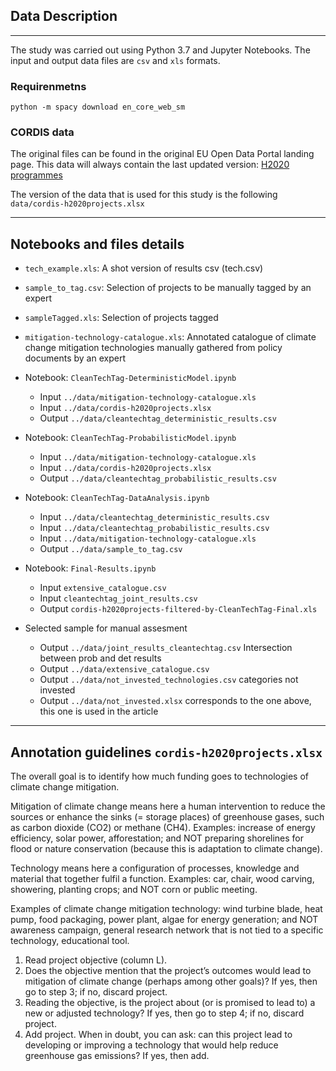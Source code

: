 ## Data Description
---

The study was carried out using Python 3.7 and Jupyter Notebooks. The input and output data files are `csv` and `xls` formats.

### Requirenmetns
`python -m spacy download en_core_web_sm`

### CORDIS data

The original files can be found in the original EU Open Data Portal landing page. This data will always contain the last updated version: [H2020 programmes](https://data.europa.eu/euodp/en/data/dataset/cordisref-data/resource/9840dedb-5abb-4724-a72c-6be08d3413f8)

The version of the data that is used for this study is the following  
`data/cordis-h2020projects.xlsx`

---

## Notebooks and files details

- `tech_example.xls`: A shot version of results csv (tech.csv)
- `sample_to_tag.csv`: Selection of projects to be manually tagged by an expert
- `sampleTagged.xls`: Selection of projects tagged
- `mitigation-technology-catalogue.xls`: Annotated catalogue of climate change mitigation technologies manually gathered from policy documents by an expert

- Notebook: `CleanTechTag-DeterministicModel.ipynb`  
    - Input `../data/mitigation-technology-catalogue.xls`
    - Input `../data/cordis-h2020projects.xlsx`
    - Output `../data/cleantechtag_deterministic_results.csv`

- Notebook: 
    `CleanTechTag-ProbabilisticModel.ipynb`
    - Input `../data/mitigation-technology-catalogue.xls`
    - Input `../data/cordis-h2020projects.xlsx`
    - Output `../data/cleantechtag_probabilistic_results.csv`

- Notebook: 
`CleanTechTag-DataAnalysis.ipynb`
    - Input `../data/cleantechtag_deterministic_results.csv` 
    - Input `../data/cleantechtag_probabilistic_results.csv`
    - Input `../data/mitigation-technology-catalogue.xls`
    - Output `../data/sample_to_tag.csv` 

- Notebook: 
`Final-Results.ipynb`
    - Input `extensive_catalogue.csv`
    - Input `cleantechtag_joint_results.csv`
    - Output `cordis-h2020projects-filtered-by-CleanTechTag-Final.xls`

- Selected sample for manual assesment
    - Output `../data/joint_results_cleantechtag.csv` Intersection between prob and det results
    - Output `../data/extensive_catalogue.csv` 
    - Output `../data/not_invested_technologies.csv` categories not invested
    - Output `../data/not_invested.xlsx` corresponds to the one above, this one is used in the article

--- 

## Annotation guidelines `cordis-h2020projects.xlsx`

The overall goal is to identify how much funding goes to technologies of climate change mitigation.  

Mitigation of climate change means here a human intervention to reduce the sources or enhance the sinks (= storage places) of greenhouse gases, such as carbon dioxide (CO2) or methane (CH4). Examples: increase of energy efficiency, solar power, afforestation; and NOT preparing shorelines for flood or nature conservation (because this is adaptation to climate change).  

Technology means here a configuration of processes, knowledge and material that together fulfil a function. Examples: car, chair, wood carving, showering, planting crops; and NOT corn or public meeting.  

Examples of climate change mitigation technology: wind turbine blade, heat pump, food packaging, power plant, algae for energy generation; and NOT awareness campaign, general research network that is not tied to a specific technology, educational tool.  

1)	Read project objective (column L).
2)	Does the objective mention that the project’s outcomes would lead to mitigation of climate change (perhaps among other goals)? If yes, then go to step 3; if no, discard project.
3)	Reading the objective, is the project about (or is promised to lead to) a new or adjusted technology? If yes, then go to step 4; if no, discard project.
4)	Add project.
When in doubt, you can ask: can this project lead to developing or improving a technology that would help reduce greenhouse gas emissions? If yes, then add.
